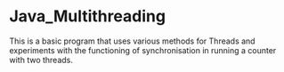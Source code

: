 # Java_Multithreading
This is a basic program that uses various methods for Threads and experiments with the functioning of synchronisation in running a counter with two threads.
